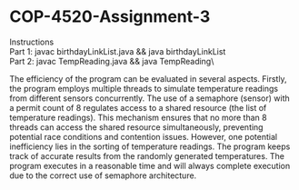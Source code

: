 # COP-4520-Assignment-3

Instructions\
Part 1: javac birthdayLinkList.java && java birthdayLinkList\
Part 2: javac TempReading.java && java TempReading\

The efficiency of the program can be evaluated in several aspects. Firstly, the program employs multiple threads to simulate temperature readings from different sensors concurrently. The use of a semaphore (sensor) with a permit count of 8 regulates access to a shared resource (the list of temperature readings). This mechanism ensures that no more than 8 threads can access the shared resource simultaneously, preventing potential race conditions and contention issues. However, one potential inefficiency lies in the sorting of temperature readings. The program keeps track of accurate results from the randomly generated temperatures. The program executes in a reasonable time and will always complete execution due to the correct use of semaphore architecture.
